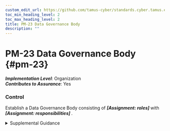 ```yaml
---
custom_edit_url: https://github.com/tamus-cyber/standards.cyber.tamus.edu/tree/main/static/content/tamus.edu/TAMUS_profile.xml
toc_min_heading_level: 2
toc_max_heading_level: 2
title: PM-23 Data Governance Body
description: ""
---
```


# PM-23 Data Governance Body {#pm-23}

_**Implementation Level**_: Organization\
_**Contributes to Assurance**_: Yes

### Control

Establish a Data Governance Body consisting of <strong>                  <em>[Assignment: roles]</em>               </strong> with <strong>                  <em>[Assignment: responsibilities]</em>               </strong>.

<details>
  <summary>Supplemental Guidance</summary>

A Data Governance Body can help ensure that the organization has coherent policies and the ability to balance the utility of data with security and privacy requirements. The Data Governance Body establishes policies, procedures, and standards that facilitate data governance so that data, including personally identifiable information, is effectively managed and maintained in accordance with applicable laws, executive orders, directives, regulations, policies, standards, and guidance. Responsibilities can include developing and implementing guidelines that support data modeling, quality, integrity, and the de-identification needs of personally identifiable information across the information life cycle as well as reviewing and approving applications to release data outside of the organization, archiving the applications and the released data, and performing post-release monitoring to ensure that the assumptions made as part of the data release continue to be valid. Members include the chief information officer, senior agency information security officer, and senior agency official for privacy. Federal agencies are required to establish a Data Governance Body with specific roles and responsibilities in accordance with the <a xmlns="http://csrc.nist.gov/ns/oscal/1.0" href="#511da9ca-604d-43f7-be41-b862085420a9">EVIDACT</a> and policies set forth under <a xmlns="http://csrc.nist.gov/ns/oscal/1.0" href="#d886c141-c832-4ad7-ac6d-4b94f4b550d3">OMB M-19-23</a>.

</details>

